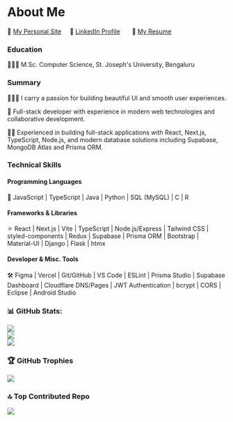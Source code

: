 # About Me

🌺 [My Personal Site](https://adelicia-js.com/) &nbsp; &nbsp;
💼 [LinkedIn Profile](https://www.linkedin.com/in/adelicia) &nbsp; &nbsp; &nbsp;
📄 [My Resume](https://adelicia-js.com/ady-resume.pdf) &nbsp; &nbsp; &nbsp;

### Education

👩🏽‍🎓 M.Sc. Computer Science, St. Joseph's University, Bengaluru

### Summary

👩🏽‍💻 I carry a passion for building beautiful UI and smooth user experiences. 

🏢 Full-stack developer with experience in modern web technologies and collaborative development.

✍🏽 Experienced in building full-stack applications with React, Next.js, TypeScript, Node.js, and modern database solutions including Supabase, MongoDB Atlas and Prisma ORM. 

### Technical Skills

#### Programming Languages

🔡 JavaScript | TypeScript | Java | Python | SQL (MySQL) | C | R

#### Frameworks & Libraries

⚛️ React | Next.js | Vite | TypeScript | Node.js/Express | Tailwind CSS | styled-components | Redux | Supabase | Prisma ORM | Bootstrap | Material-UI | Django | Flask | htmx

#### Developer & Misc. Tools

🛠️ Figma | Vercel | Git/GitHub | VS Code | ESLint | Prisma Studio | Supabase Dashboard | Cloudflare DNS/Pages | JWT Authentication | bcrypt | CORS | Eclipse | Android Studio


### 📊 GitHub Stats:
![](https://github-readme-stats.vercel.app/api?username=adelicia-js&theme=tokyonight&hide_border=false&include_all_commits=false&count_private=false)<br/>
![](https://github-readme-streak-stats.herokuapp.com/?user=adelicia-js&theme=tokyonight&hide_border=false)<br/>
![](https://github-readme-stats.vercel.app/api/top-langs/?username=adelicia-js&theme=tokyonight&hide_border=false&include_all_commits=false&count_private=false&layout=compact)

### 🏆 GitHub Trophies
![](https://github-profile-trophy.vercel.app/?username=adelicia-js&theme=tokyonight&no-frame=false&no-bg=true&margin-w=4)

### 🔝 Top Contributed Repo
![](https://github-contributor-stats.vercel.app/api?username=adelicia-js&limit=5&theme=tokyonight&combine_all_yearly_contributions=true)

<!-- Proudly created with GPRM ( https://gprm.itsvg.in ) -->

<!-- Proudly created with GPRM ( https://gprm.itsvg.in ) -->
